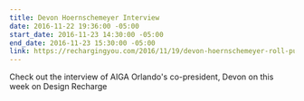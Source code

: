 ```yaml
---
title: Devon Hoernschemeyer Interview
date: 2016-11-22 19:36:00 -05:00
start_date: 2016-11-23 14:30:00 -05:00
end_date: 2016-11-23 15:30:00 -05:00
link: https://rechargingyou.com/2016/11/19/devon-hoernschemeyer-roll-punches/?platform=hootsuite
---
```


Check out the interview of AIGA Orlando's co-president, Devon on this week on Design Recharge